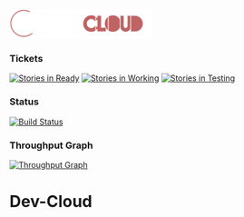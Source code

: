 ![alt logo](https://raw.githubusercontent.com/Dev-Cloud-Platform/Dev-Cloud/dev/dev_cloud/web_service/assets/app/images/logo.png)

### Tickets
[![Stories in Ready](https://badge.waffle.io/Dev-Cloud-Platform/Dev-Cloud.png?label=1%20-%20Ready&title=Ready)](https://waffle.io/Dev-Cloud-Platform/Dev-Cloud) [![Stories in Working](https://badge.waffle.io/Dev-Cloud-Platform/Dev-Cloud.png?label=2%20-%20Working&title=Working)](https://waffle.io/Dev-Cloud-Platform/Dev-Cloud) [![Stories in Testing](https://badge.waffle.io/Dev-Cloud-Platform/Dev-Cloud.png?label=3%20-%20Testing&title=Testing)](https://waffle.io/Dev-Cloud-Platform/Dev-Cloud) 
### Status
[![Build Status](https://img.shields.io/teamcity/http/192.245.169.169:8111/s/DevCloud_Build.svg)](http://192.245.169.169:8111/viewType.html?buildTypeId=DevCloud_Build&guest=1)
### Throughput Graph
[![Throughput Graph](https://graphs.waffle.io/dev-cloud-platform/dev-cloud/throughput.svg)](https://waffle.io/dev-cloud-platform/dev-cloud/metrics) 

# Dev-Cloud
